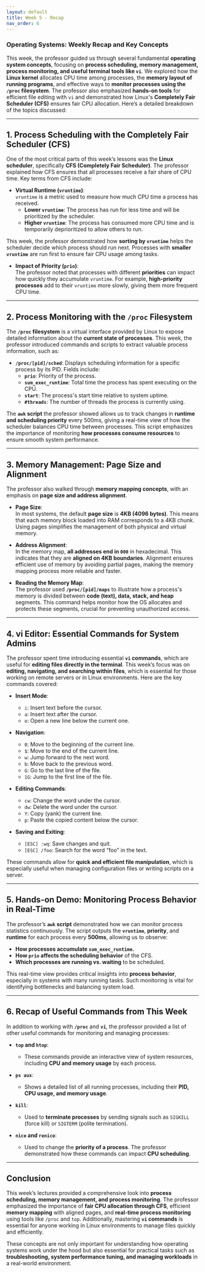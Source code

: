 ```yaml
---
layout: default
title: Week 5 - Recap
nav_order: 6
---
```


### **Operating Systems: Weekly Recap and Key Concepts**  

This week, the professor guided us through several fundamental **operating system concepts**, focusing on **process scheduling, memory management, process monitoring, and useful terminal tools like `vi`**. We explored how the **Linux kernel** allocates CPU time among processes, the **memory layout of running programs**, and effective ways to **monitor processes using the `/proc` filesystem**. The professor also emphasized **hands-on tools** for efficient file editing with `vi` and demonstrated how Linux's **Completely Fair Scheduler (CFS)** ensures fair CPU allocation. Here’s a detailed breakdown of the topics discussed:

---

## **1. Process Scheduling with the Completely Fair Scheduler (CFS)**

One of the most critical parts of this week’s lessons was the **Linux scheduler**, specifically **CFS (Completely Fair Scheduler)**. The professor explained how CFS ensures that all processes receive a fair share of CPU time. Key terms from CFS include:

- **Virtual Runtime (`vruntime`)**:  
  `vruntime` is a metric used to measure how much CPU time a process has received.  
  - **Lower `vruntime`**: The process has run for less time and will be prioritized by the scheduler.  
  - **Higher `vruntime`**: The process has consumed more CPU time and is temporarily deprioritized to allow others to run.

This week, the professor demonstrated how **sorting by `vruntime`** helps the scheduler decide which process should run next. Processes with **smaller `vruntime`** are run first to ensure fair CPU usage among tasks.

- **Impact of Priority (`prio`)**:  
  The professor noted that processes with different **priorities** can impact how quickly they accumulate `vruntime`. For example, **high-priority processes** add to their `vruntime` more slowly, giving them more frequent CPU time.

---

## **2. Process Monitoring with the `/proc` Filesystem**

The **`/proc` filesystem** is a virtual interface provided by Linux to expose detailed information about the **current state of processes**. This week, the professor introduced commands and scripts to extract valuable process information, such as:

- **`/proc/[pid]/sched`**: Displays scheduling information for a specific process by its PID. Fields include:
  - **`prio`**: Priority of the process.
  - **`sum_exec_runtime`**: Total time the process has spent executing on the CPU.
  - **`start`**: The process's start time relative to system uptime.
  - **`#threads`**: The number of threads the process is currently using.

The **`awk` script** the professor showed allows us to track changes in **runtime and scheduling priority** every 500ms, giving a real-time view of how the scheduler balances CPU time between processes. This script emphasizes the importance of monitoring **how processes consume resources** to ensure smooth system performance.

---

## **3. Memory Management: Page Size and Alignment**  
The professor also walked through **memory mapping concepts**, with an emphasis on **page size and address alignment**. 

- **Page Size**:  
  In most systems, the default **page size** is **4KB (4096 bytes)**. This means that each memory block loaded into RAM corresponds to a 4KB chunk. Using pages simplifies the management of both physical and virtual memory.

- **Address Alignment**:  
  In the memory map, **all addresses end in `000`** in hexadecimal. This indicates that they are **aligned on 4KB boundaries**. Alignment ensures efficient use of memory by avoiding partial pages, making the memory mapping process more reliable and faster.

- **Reading the Memory Map**:  
  The professor used **`/proc/[pid]/maps`** to illustrate how a process's memory is divided between **code (text), data, stack, and heap** segments. This command helps monitor how the OS allocates and protects these segments, crucial for preventing unauthorized access.

---

## **4. vi Editor: Essential Commands for System Admins**

The professor spent time introducing essential **`vi` commands**, which are useful for **editing files directly in the terminal**. This week’s focus was on **editing, navigating, and searching within files**, which is essential for those working on remote servers or in Linux environments. Here are the key commands covered:

- **Insert Mode**:  
  - `i`: Insert text before the cursor.  
  - `a`: Insert text after the cursor.  
  - `o`: Open a new line below the current one.  

- **Navigation**:  
  - `0`: Move to the beginning of the current line.  
  - `$`: Move to the end of the current line.  
  - `w`: Jump forward to the next word.  
  - `b`: Move back to the previous word.  
  - `G`: Go to the last line of the file.  
  - `1G`: Jump to the first line of the file.  

- **Editing Commands**:  
  - `cw`: Change the word under the cursor.  
  - `dw`: Delete the word under the cursor.  
  - `Y`: Copy (yank) the current line.  
  - `p`: Paste the copied content below the cursor.  

- **Saving and Exiting**:  
  - `[ESC] :wq`: Save changes and quit.  
  - `[ESC] /foo`: Search for the word “foo” in the text.

These commands allow for **quick and efficient file manipulation**, which is especially useful when managing configuration files or writing scripts on a server.

---

## **5. Hands-on Demo: Monitoring Process Behavior in Real-Time**

The professor’s **`awk` script** demonstrated how we can monitor process statistics continuously. The script outputs the **`vruntime`**, **priority**, and **runtime** for each process every **500ms**, allowing us to observe:

- **How processes accumulate `sum_exec_runtime`.**
- **How `prio` affects the scheduling behavior** of the CFS.
- **Which processes are running vs. waiting** to be scheduled.

This real-time view provides critical insights into **process behavior**, especially in systems with many running tasks. Such monitoring is vital for identifying bottlenecks and balancing system load.

---

## **6. Recap of Useful Commands from This Week**

In addition to working with **`/proc`** and **`vi`**, the professor provided a list of other useful commands for monitoring and managing processes:

- **`top` and `htop`**:  
  - These commands provide an interactive view of system resources, including **CPU and memory usage** by each process.

- **`ps aux`**:  
  - Shows a detailed list of all running processes, including their **PID, CPU usage, and memory usage**.

- **`kill`**:  
  - Used to **terminate processes** by sending signals such as `SIGKILL` (force kill) or `SIGTERM` (polite termination).

- **`nice` and `renice`**:  
  - Used to change the **priority of a process**. The professor demonstrated how these commands can impact **CPU scheduling**.

---

## **Conclusion**

This week’s lectures provided a comprehensive look into **process scheduling, memory management, and process monitoring**. The professor emphasized the importance of **fair CPU allocation through CFS**, efficient **memory mapping** with aligned pages, and **real-time process monitoring** using tools like `/proc` and `top`. Additionally, mastering **`vi` commands** is essential for anyone working in Linux environments to manage files quickly and efficiently.

These concepts are not only important for understanding how operating systems work under the hood but also essential for practical tasks such as **troubleshooting, system performance tuning, and managing workloads** in a real-world environment.
